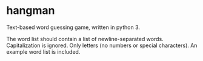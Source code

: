 # hangman
Text-based word guessing game, written in python 3.

The word list should contain a list of newline-separated words. Capitalization is ignored. Only letters (no numbers or special characters).
An example word list is included.
